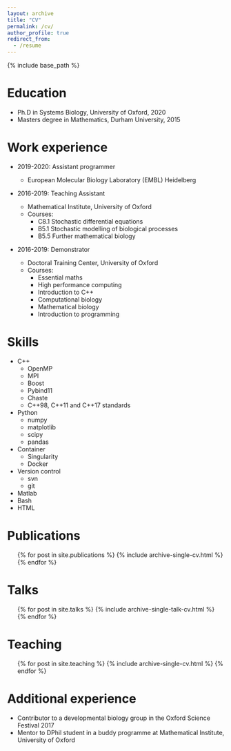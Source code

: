 ```yaml
---
layout: archive
title: "CV"
permalink: /cv/
author_profile: true
redirect_from:
  - /resume
---
```


{% include base_path %}

Education
======
* Ph.D in Systems Biology, University of Oxford, 2020
* Masters degree in Mathematics, Durham University, 2015

Work experience
======
* 2019-2020: Assistant programmer
    * European Molecular Biology Laboratory (EMBL) Heidelberg

* 2016-2019: Teaching Assistant
    * Mathematical Institute, University of Oxford
    * Courses:
        - C8.1 Stochastic differential equations
        - B5.1 Stochastic modelling of biological processes
        - B5.5 Further mathematical biology

* 2016-2019: Demonstrator
    * Doctoral Training Center, University of Oxford
    * Courses:
        - Essential maths
        - High performance computing
        - Introduction to C++
        - Computational biology
        - Mathematical biology
        - Introduction to programming

Skills
======

* C++
    - OpenMP
    - MPI
    - Boost
    - Pybind11
    - Chaste
    - C++98, C++11 and C++17 standards
* Python
    - numpy
    - matplotlib
    - scipy
    - pandas
* Container
    - Singularity
    - Docker
* Version control
    - svn
    - git
* Matlab
* Bash
* HTML


Publications
======
  <ul>{% for post in site.publications %}
    {% include archive-single-cv.html %}
  {% endfor %}</ul>

Talks
======
  <ul>{% for post in site.talks %}
    {% include archive-single-talk-cv.html %}
  {% endfor %}</ul>

Teaching
======
  <ul>{% for post in site.teaching %}
    {% include archive-single-cv.html %}
  {% endfor %}</ul>

Additional experience
======
* Contributor to a developmental biology group in the Oxford Science Festival 2017
* Mentor to DPhil student in a buddy programme at Mathematical Institute, University of Oxford
